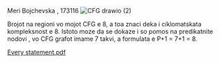 Meri Bojchevska , 173116
![CFG drawio (2)](https://github.com/mrbjcvsk/SI_2023_lab2_173116/assets/127840817/7e7ec86d-9f14-4a1b-8f2d-51d7e68cf943)

Brojot na regioni vo mojot CFG e 8, a toa znaci deka i ciklomatskata kompleksnost e 8. Istoto moze da se dokaze i so pomos na predikatnite nodovi , vo CFG grafot imame 7 takvi, a formulata e P+1 = 7+1 = 8. 

[Every statement.pdf](https://github.com/mrbjcvsk/SI_2023_lab2_173116/files/11617435/Every.statement.pdf)
